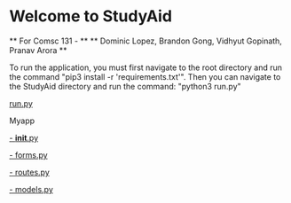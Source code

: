 # Welcome to StudyAid
** For Comsc 131 - ** 
** Dominic Lopez, Brandon Gong, Vidhyut Gopinath, Pranav Arora **


To run the application, you must first navigate to the root directory and run the command "pip3 install -r 'requirements.txt'". Then you can navigate to the StudyAid directory and run the command: "python3 run.py"

[run.py](/run.md)

Myapp

[  - __init__.py](/init.md)

[  - forms.py](/forms.md)

[  - routes.py](/routes.md)

[  - models.py](/models.md)
